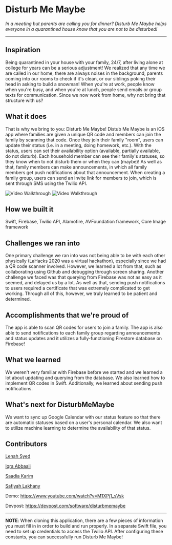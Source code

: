# Disturb Me Maybe
_In a meeting but parents are calling you for dinner? Disturb Me Maybe helps everyone in a quarantined house know that you are not to be disturbed!_

---

## Inspiration
Being quarantined in your house with your family, 24/7, after living alone at college for years can be a serious adjustment! We realized that any time we are called in our home, there are always noises in the background, parents coming into our rooms to check if it's clean, or our siblings poking their head in asking to build a snowman! When you're at work, people know when you're busy, and when you're at lunch, people send emails or group texts for communication. Since we now work from home, why not bring that structure with us?

## What it does
That is why we bring to you: Disturb Me Maybe! Distub Me Maybe is an iOS app where families are given a unique QR code and members can join the family by scanning that code. Once they join their family "room", users can update their status (i.e. in a meeting, doing homework, etc.). With the status, users can set their availability option (available, partially available, do not disturb). Each household member can see their family's statuses, so they know when to not disturb them or when they can (maybe)! As well as that, family members can make announcements, in which all family members get push notifications about that announcement. When creating a family group, users can send an invite link for members to join, which is sent through SMS using the Twilio API.

<img src='http://g.recordit.co/LWN2EBsbkd.gif' title='Video Walkthrough' width='' alt='Video Walkthrough' />
<img src='http://g.recordit.co/Cp1pWyqiHA.gif' title='Video Walkthrough' width='' alt='Video Walkthrough' />


## How we built it
Swift, Firebase, Twilio API, Alamofire, AVFoundation framework, Core Image framework

## Challenges we ran into
One primary challenge we ran into was not being able to be with each other physically (LaHacks 2020 was a virtual hackathon), especially since we had a QR code scanner involved. However, we learned a lot from that, such as collaborating using Github and debugging through screen sharing. Another challenge we faced was that querying from Firebase was not as easy as it seemed, and delayed us by a lot. As well as that, sending push notifications to users required a certificate that was extremely complicated to get working. Through all of this, however, we truly learned to be patient and determined.

## Accomplishments that we're proud of
The app is able to scan QR codes for users to join a family. The app is also able to send notifications to each family group regarding announcements and status updates and it utilizes a fully-functioning Firestore database on Firebase!

## What we learned
We weren't very familiar with Firebase before we started and we learned a lot about updating and querying from the database. We also learned how to implement QR codes in Swift. Additionally, we learned about sending push notifications.

## What's next for DisturbMeMaybe
We want to sync up Google Calendar with our status feature so that there are automatic statuses based on a user's personal calendar. We also want to utilize machine learning to determine the availability of that status.

## Contributors
[Lenah Syed](https://github.com/123lenah)

[Iqra Abbaali](https://github.com/iabbaali)

[Saadia Karim](https://github.com/saadiak)

[Safiyah Lakhany](https://github.com/safiyahlakhany)


Demo: https://www.youtube.com/watch?v=M1XPj1_sVsk

Devpost: https://devpost.com/software/disturbmemaybe

---
 **NOTE**: When cloning this application, there are a few pieces of information you must fill in in order to build and run properly. In a separate Swift file, you need to set up credentials to access the Twilio API. After configuring these constants, you can successfully run Disturb Me Maybe!

